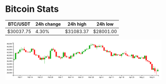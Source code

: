 # Bitcoin Stats

BTC/USDT|24h change|24h high|24h low|
|---|---|---|---|
|$30037.75|4.30%|$31083.37|$28001.00|

<img src="./chart.svg">
